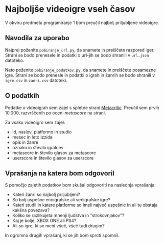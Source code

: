 # Najboljše videoigre vseh časov
V okviru predmeta programiranje 1 bom preučil najbolj priljubljene videoigre.

## Navodila za uporabo
Najprej poženite `pobiranje_url.py`, da snamete in preiščete razpored iger.
Strani se bodo prenesele in podatki o url-jih se bodo shranili v `url.json` datoteko.

Nato poženite `pobiranje_podatkov.py`, da snamete in preiščete posamezne igre.
Strani se bodo prenesle in podatki o igrah in žanrih se bodo shranili v `igre.csv` in `zanri.csv` datoteki.

## O podatkih
Podatke o videoigrah sem zajel s spletne strani [Metacritic](https://www.metacritic.com/browse/games/score/metascore/all/all/filtered?view=detailed).
Preučil sem prvih 10.000, razvrščenih po oceni *metascore* na strani.

Za vsako videoigro sem zajel:
- id, naslov, platformo in studio
- mesec in leto izzida
- opis in žanre
- oznako in število igralcev
- metascore in število glasov za metascore
- userscore in število glasov za userscore

## Vprašanja na katera bom odgovoril
S pomočjo zajetih podatkov bom skušal odgovoriti na naslednja vprašanja:
- Kateri žanri so najbolj priljubljeni?
- So bolj uspešne enoigralske ali večigralske igre?
- Kateri studii in katere platforme so imeli največ uspešnic in ali tu obstaja kakšna povezava?
- Koliko se razlikujeta mnenji ljudstva in "strokovnjakov"?
- Kaj je bolje, XBOX ONE ali PS4?
- Ali so igre, ki so meni všeč, všeč tudi drugim?

In ogromno drugih vprašanj, ki se jih bom sproti spomnil.
